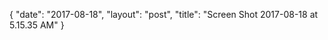 {
   "date": "2017-08-18",
   "layout": "post",
   "title": "Screen Shot 2017-08-18 at 5.15.35 AM"
}

